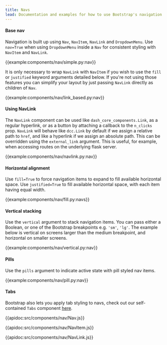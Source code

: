 ```yaml
---
title: Navs
lead: Documentation and examples for how to use Bootstrap's navigation components with _dash-bootstrap-components_.
---
```


#### Base nav

Navigation is built up using `Nav`, `NavItem`, `NavLink` and `DropdownMenu`. Use `nav=True` when using `DropdownMenu` inside a `Nav` for consistent styling with `NavItem` and `NavLink`.

{{example:components/nav/simple.py:nav}}

It is only necessary to wrap `NavLink` with `NavItem` if you wish to use the `fill` or `justified` keyword arguments detailed below. If you're not using those features you can simplify your layout by just passing `NavLink` directly as children of `Nav`.

{{example:components/nav/link_based.py:nav}}

#### Using NavLink

The `NavLink` component can be used like `dash_core_components.Link`, as a regular hyperlink, or as a button by attaching a callback to the `n_clicks` prop. `NavLink` will behave like `dcc.Link` by default if we assign a relative path to `href`, and like a hyperlink if we assign an absolute path. This can be overridden using the `external_link` argument. This is useful, for example, when accessing routes on the underlying flask server.

{{example:components/nav/navlink.py:nav}}

#### Horizontal alignment

Use `fill=True` to force navigation items to expand to fill available horizontal space. Use `justified=True` to fill available horizontal space, with each item having equal width.

{{example:components/nav/fill.py:navs}}

#### Vertical stacking

Use the `vertical` argument to stack navigation items. You can pass either a Boolean, or one of the Bootstrap breakpoints e.g. `'sm'`, `'lg'`. The example below is vertical on screens larger than the medium breakpoint, and horizontal on smaller screens.

{{example:components/nav/vertical.py:nav}}

#### Pills

Use the `pills` argument to indicate active state with pill styled nav items.

{{example:components/nav/pill.py:nav}}

#### Tabs

Bootstrap also lets you apply tab styling to navs, check out our self-contained `Tabs` component [here](/l/components/tabs).

{{apidoc:src/components/nav/Nav.js}}

{{apidoc:src/components/nav/NavItem.js}}

{{apidoc:src/components/nav/NavLink.js}}
